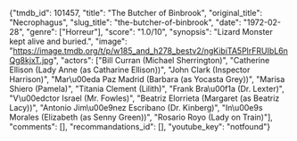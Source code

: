 {"tmdb_id": 101457, "title": "The Butcher of Binbrook", "original_title": "Necrophagus", "slug_title": "the-butcher-of-binbrook", "date": "1972-02-28", "genre": ["Horreur"], "score": "1.0/10", "synopsis": "Lizard Monster kept alive and buried.", "image": "https://image.tmdb.org/t/p/w185_and_h278_bestv2/ngKibiTA5PlrFRUIbL6nQg8kjxT.jpg", "actors": ["Bill Curran (Michael Sherrington)", "Catherine Ellison (Lady Anne (as Catharine Ellison))", "John Clark (Inspector Harrison)", "Mar\u00eda Paz Madrid (Barbara (as Yocasta Grey))", "Marisa Shiero (Pamela)", "Titania Clement (Lilith)", "Frank Bra\u00f1a (Dr. Lexter)", "V\u00edctor Israel (Mr. Fowles)", "Beatriz Elorrieta (Margaret (as Beatriz Lacy))", "Antonio Jim\u00e9nez Escribano (Dr. Kinberg)", "In\u00e9s Morales (Elizabeth (as Senny Green))", "Rosario Royo (Lady on Train)"], "comments": [], "recommandations_id": [], "youtube_key": "notfound"}